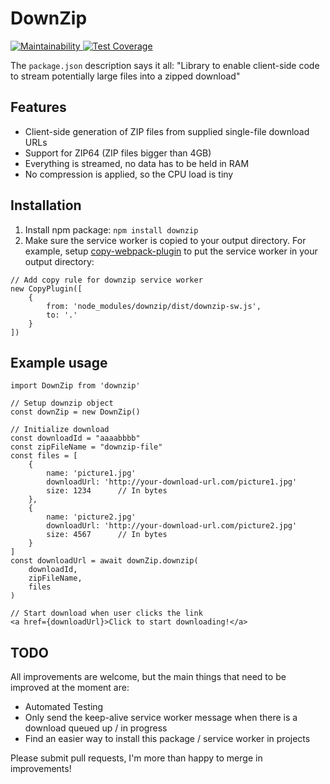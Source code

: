 # DownZip
[![Maintainability](https://api.codeclimate.com/v1/badges/862b0665619d30cd322e/maintainability)](https://codeclimate.com/github/robbederks/downzip/maintainability)[ ![Test Coverage](https://api.codeclimate.com/v1/badges/862b0665619d30cd322e/test_coverage)](https://codeclimate.com/github/robbederks/downzip/test_coverage)

The `package.json` description says it all: "Library to enable client-side code to stream potentially large files into a zipped download"

## Features
* Client-side generation of ZIP files from supplied single-file download URLs
* Support for ZIP64 (ZIP files bigger than 4GB)
* Everything is streamed, no data has to be held in RAM
* No compression is applied, so the CPU load is tiny

## Installation
1. Install npm package: `npm install downzip`
2. Make sure the service worker is copied to your output directory. For example, setup [copy-webpack-plugin](https://www.npmjs.com/package/copy-webpack-plugin) to put the service worker in your output directory:
```
// Add copy rule for downzip service worker
new CopyPlugin([
    {
        from: 'node_modules/downzip/dist/downzip-sw.js',
        to: '.'
    }
])
```

## Example usage
```
import DownZip from 'downzip'

// Setup downzip object
const downZip = new DownZip()

// Initialize download
const downloadId = "aaaabbbb"
const zipFileName = "downzip-file"
const files = [
    {
        name: 'picture1.jpg' 
        downloadUrl: 'http://your-download-url.com/picture1.jpg'
        size: 1234      // In bytes
    }, 
    {
        name: 'picture2.jpg' 
        downloadUrl: 'http://your-download-url.com/picture2.jpg'
        size: 4567      // In bytes
    }
]
const downloadUrl = await downZip.downzip(
    downloadId,
    zipFileName,
    files
)

```
```
// Start download when user clicks the link
<a href={downloadUrl}>Click to start downloading!</a>
```

## TODO
All improvements are welcome, but the main things that need to be improved at the moment are:
* Automated Testing
* Only send the keep-alive service worker message when there is a download queued up / in progress
* Find an easier way to install this package / service worker in projects

Please submit pull requests, I'm more than happy to merge in improvements!



